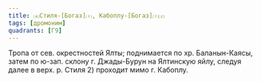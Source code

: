 ```yaml
---
title: ⒜Стиля-[Богаз]⒯, Кабоплу-[Богаз]⒯⒵
tags: [дромоним]
quadrants: [Г9]
---
```


Тропа от сев. окрестностей Ялты; поднимается по хр. Баланын-Каясы, затем по
ю-зап. склону г. Джады-Бурун на Ялтинскую яйлу, следуя далее в верх. р. Стиля 2)
проходит мимо г. Кабоплу.
